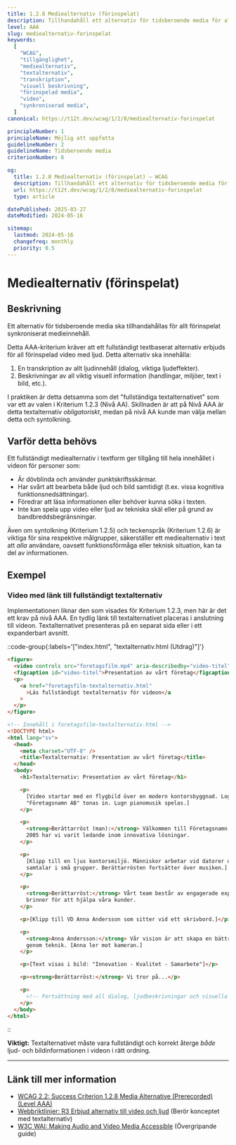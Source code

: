 ```yaml
---
title: 1.2.8 Mediealternativ (förinspelat)
description: Tillhandahåll ett alternativ för tidsberoende media för allt förinspelat synkroniserat medieinnehåll.
level: AAA
slug: mediealternativ-forinspelat
keywords:
  [
    "WCAG",
    "tillgänglighet",
    "mediealternativ",
    "textalternativ",
    "transkription",
    "visuell beskrivning",
    "förinspelad media",
    "video",
    "synkroniserad media",
  ]
canonical: https://t12t.dev/wcag/1/2/8/mediealternativ-forinspelat

principleNumber: 1
principleName: Möjlig att uppfatta
guidelineNumber: 2
guidelineName: Tidsberoende media
criterionNumber: 8

og:
  title: 1.2.8 Mediealternativ (förinspelat) – WCAG
  description: Tillhandahåll ett alternativ för tidsberoende media för allt förinspelat synkroniserat medieinnehåll.
  url: https://t12t.dev/wcag/1/2/8/mediealternativ-forinspelat
  type: article

datePublished: 2025-03-27
dateModified: 2024-05-16

sitemap:
  lastmod: 2024-05-16
  changefreq: monthly
  priority: 0.5
---
```


# Mediealternativ (förinspelat)

## Beskrivning

Ett alternativ för tidsberoende media ska tillhandahållas för allt förinspelat synkroniserat medieinnehåll.

Detta AAA-kriterium kräver att ett fullständigt textbaserat alternativ erbjuds för all förinspelad video med ljud. Detta alternativ ska innehålla:

1.  En transkription av allt ljudinnehåll (dialog, viktiga ljudeffekter).
2.  Beskrivningar av all viktig visuell information (handlingar, miljöer, text i bild, etc.).

I praktiken är detta detsamma som det "fullständiga textalternativet" som var ett av valen i Kriterium 1.2.3 (Nivå AA). Skillnaden är att på Nivå AAA är detta textalternativ _obligatoriskt_, medan på nivå AA kunde man välja mellan detta och syntolkning.

## Varför detta behövs

Ett fullständigt mediealternativ i textform ger tillgång till hela innehållet i videon för personer som:

- Är dövblinda och använder punktskriftsskärmar.
- Har svårt att bearbeta både ljud och bild samtidigt (t.ex. vissa kognitiva funktionsnedsättningar).
- Föredrar att läsa informationen eller behöver kunna söka i texten.
- Inte kan spela upp video eller ljud av tekniska skäl eller på grund av bandbreddsbegränsningar.

Även om syntolkning (Kriterium 1.2.5) och teckenspråk (Kriterium 1.2.6) är viktiga för sina respektive målgrupper, säkerställer ett mediealternativ i text att _alla_ användare, oavsett funktionsförmåga eller teknisk situation, kan ta del av informationen.

## Exempel

### Video med länk till fullständigt textalternativ

Implementationen liknar den som visades för Kriterium 1.2.3, men här är det ett krav på nivå AAA. En tydlig länk till textalternativet placeras i anslutning till videon. Textalternativet presenteras på en separat sida eller i ett expanderbart avsnitt.

::code-group{:labels='["index.html", "textalternativ.html (Utdrag)"]'}

```html {3-4} showLineNumbers
<figure>
  <video controls src="foretagsfilm.mp4" aria-describedby="video-titel"></video>
  <figcaption id="video-titel">Presentation av vårt företag</figcaption>
  <p>
    <a href="foretagsfilm-textalternativ.html"
      >Läs fullständigt textalternativ för videon</a
    >
  </p>
</figure>
```

```html showLineNumbers
<!-- Innehåll i foretagsfilm-textalternativ.html -->
<!DOCTYPE html>
<html lang="sv">
  <head>
    <meta charset="UTF-8" />
    <title>Textalternativ: Presentation av vårt företag</title>
  </head>
  <body>
    <h1>Textalternativ: Presentation av vårt företag</h1>

    <p>
      [Video startar med en flygbild över en modern kontorsbyggnad. Logotypen
      "Företagsnamn AB" tonas in. Lugn pianomusik spelas.]
    </p>

    <p>
      <strong>Berättarröst (man):</strong> Välkommen till Företagsnamn AB. Sedan
      2005 har vi varit ledande inom innovativa lösningar.
    </p>

    <p>
      [Klipp till en ljus kontorsmiljö. Människor arbetar vid datorer och
      samtalar i små grupper. Berättarrösten fortsätter över musiken.]
    </p>

    <p>
      <strong>Berättarröst:</strong> Vårt team består av engagerade experter som
      brinner för att hjälpa våra kunder.
    </p>

    <p>[Klipp till VD Anna Andersson som sitter vid ett skrivbord.]</p>

    <p>
      <strong>Anna Andersson:</strong> Vår vision är att skapa en bättre framtid
      genom teknik. [Anna ler mot kameran.]
    </p>

    <p>[Text visas i bild: "Innovation - Kvalitet - Samarbete"]</p>

    <p><strong>Berättarröst:</strong> Vi tror på...</p>

    <p>
      <!-- Fortsättning med all dialog, ljudbeskrivningar och visuella beskrivningar -->
    </p>
  </body>
</html>
```

::

**Viktigt:** Textalternativet måste vara fullständigt och korrekt återge _både_ ljud- och bildinformationen i videon i rätt ordning.

---

## Länk till mer information

- [WCAG 2.2: Success Criterion 1.2.8 Media Alternative (Prerecorded) (Level AAA)](https://www.w3.org/WAI/WCAG22/Understanding/media-alternative-prerecorded.html)
- [Webbriktlinjer: R3 Erbjud alternativ till video och ljud](https://www.digg.se/webbriktlinjer/alla-webbriktlinjer/erbjud-alternativ-till-video-och-ljud) (Berör konceptet med textalternativ)
- [W3C WAI: Making Audio and Video Media Accessible](https://www.w3.org/WAI/media/av/) (Övergripande guide)
